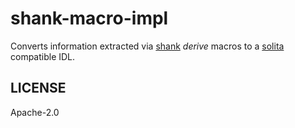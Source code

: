# shank-macro-impl

Converts information extracted via [shank](https://github.com/metaplex-foundation/shank) _derive_ macros to a [solita](https://github.com/metaplex-foundation/solita) compatible IDL.

## LICENSE

Apache-2.0
